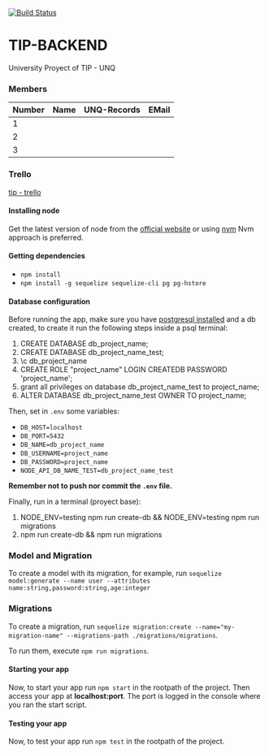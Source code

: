 [![Build Status](https://travis-ci.org/pasqualegabriel/tip-backend.svg?branch=master)](https://travis-ci.org/pasqualegabriel/tip-backend)

# TIP-BACKEND

University Proyect of TIP - UNQ

### Members

Number |       Name              | UNQ-Records |    EMail
-------|-------------------------|-------------|------------------------
  1    |                         |             | 
  2    |                         |             | 
  3    |                         |             | 

### Trello
[tip - trello](https://trello.com/)

#### Installing node
Get the latest version of node from the [official website](https://nodejs.org/) or using [nvm](https://github.com/creationix/nvm)
Nvm approach is preferred.

#### Getting dependencies
- ```npm install```
- ```npm install -g sequelize sequelize-cli pg pg-hstore```

#### Database configuration
Before running the app, make sure you have [postgresql installed](https://www.digitalocean.com/community/tutorials/how-to-install-and-use-postgresql-on-ubuntu-14-04) and a db created, to create it run the following steps inside a psql terminal:
1. CREATE DATABASE db_project_name;
2. CREATE DATABASE db_project_name_test;
3. \c db_project_name
4. CREATE ROLE "project_name" LOGIN CREATEDB PASSWORD 'project_name';
5. grant all privileges on database db_project_name_test to project_name;
6. ALTER DATABASE db_project_name_test OWNER TO project_name;

Then, set in `.env` some variables:
- `DB_HOST=localhost`
- `DB_PORT=5432`
- `DB_NAME=db_project_name`
- `DB_USERNAME=project_name`
- `DB_PASSWORD=project_name`
- `NODE_API_DB_NAME_TEST=db_project_name_test`

**Remember not to push nor commit the `.env` file.**

Finally, run in a terminal (proyect base):
1. NODE_ENV=testing npm run create-db && NODE_ENV=testing npm run migrations
2. npm run create-db && npm run migrations 

### Model and Migration

To create a model with its migration, for example, run `sequelize model:generate --name user --attributes name:string,password:string,age:integer` 

### Migrations

To create a migration, run `sequelize migration:create --name="my-migration-name" --migrations-path ./migrations/migrations`.

To run them, execute `npm run migrations`.

#### Starting your app
Now, to start your app run ```npm start``` in the rootpath of the project. Then access your app at **localhost:port**. The port is logged in the console where you ran the start script.

#### Testing your app
Now, to test your app run ```npm test``` in the rootpath of the project.
